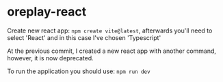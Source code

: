 # oreplay-react

Create new react app: `npm create vite@latest`, afterwards you'll need to select 'React' and in this case I've chosen 'Typescript'

At the previous commit, I created a new react app with another command, however, it is now deprecated.

To run the application you should use: `npm run dev`